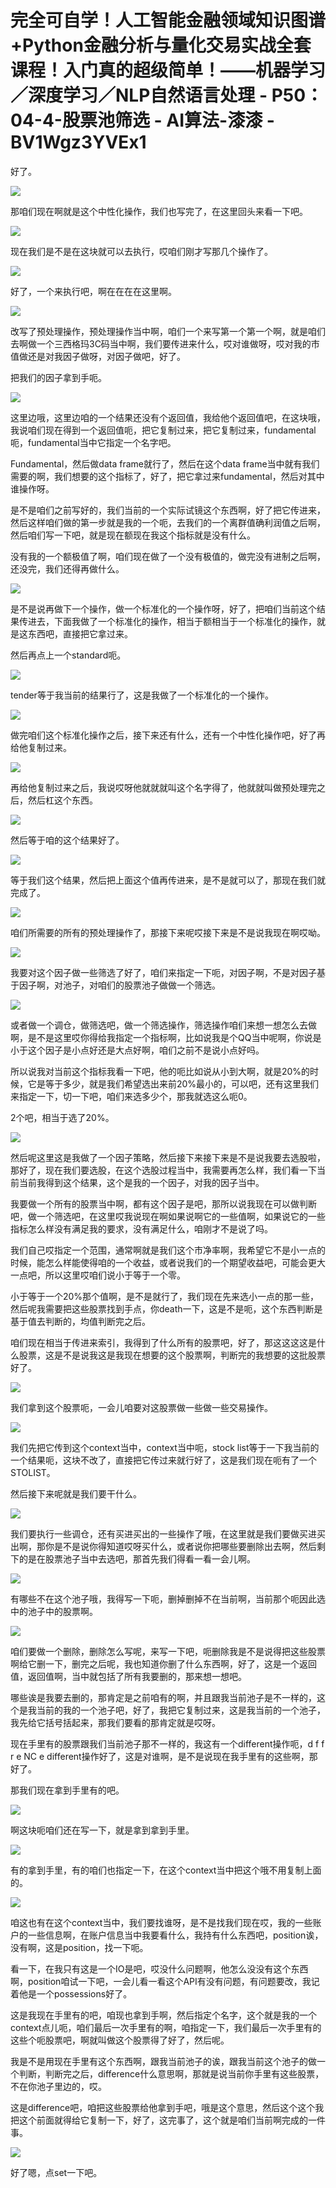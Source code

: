# 完全可自学！人工智能金融领域知识图谱+Python金融分析与量化交易实战全套课程！入门真的超级简单！——机器学习／深度学习／NLP自然语言处理 - P50：04-4-股票池筛选 - AI算法-漆漆 - BV1Wgz3YVEx1

好了。

![](img/56cd285df1fc81204c10d427675084fc_1.png)

那咱们现在啊就是这个中性化操作，我们也写完了，在这里回头来看一下吧。

![](img/56cd285df1fc81204c10d427675084fc_3.png)

现在我们是不是在这块就可以去执行，哎咱们刚才写那几个操作了。

![](img/56cd285df1fc81204c10d427675084fc_5.png)

好了，一个来执行吧，啊在在在在这里啊。

![](img/56cd285df1fc81204c10d427675084fc_7.png)

改写了预处理操作，预处理操作当中啊，咱们一个来写第一个第一个啊，就是咱们去啊做一个三西格玛3C码当中啊，我们要传进来什么，哎对谁做呀，哎对我的市值做还是对我因子做呀，对因子做吧，好了。

把我们的因子拿到手呃。

![](img/56cd285df1fc81204c10d427675084fc_9.png)

这里边哦，这里边咱的一个结果还没有个返回值，我给他个返回值吧，在这块哦，我说咱们现在得到一个返回值呃，把它复制过来，把它复制过来，fundamental呃，fundamental当中它指定一个名字吧。

Fundamental，然后做data frame就行了，然后在这个data frame当中就有我们需要的啊，我们想要的这个指标了，好了，把它拿过来fundamental，然后对其中谁操作呀。

是不是咱们之前写好的，我们当前的一个实际试镜这个东西啊，好了把它传进来，然后这样咱们做的第一步就是我的一个呃，去我们的一个离群值确利润值之后啊，然后咱们写一下吧，就是现在额现在我这个指标就是没有什么。

没有我的一个额极值了啊，咱们现在做了一个没有极值的，做完没有进制之后啊，还没完，我们还得再做什么。

![](img/56cd285df1fc81204c10d427675084fc_11.png)

是不是说再做下一个操作，做一个标准化的一个操作呀，好了，把咱们当前这个结果传进去，下面我做了一个标准化的操作，相当于额相当于一个标准化的操作，就是这东西吧，直接把它拿过来。

然后再点上一个standard呃。

![](img/56cd285df1fc81204c10d427675084fc_13.png)

tender等于我当前的结果行了，这是我做了一个标准化的一个操作。

![](img/56cd285df1fc81204c10d427675084fc_15.png)

做完咱们这个标准化操作之后，接下来还有什么，还有一个中性化操作吧，好了再给他复制过来。

![](img/56cd285df1fc81204c10d427675084fc_17.png)

再给他复制过来之后，我说哎呀他就就就叫这个名字得了，他就就叫做预处理完之后，然后杠这个东西。

![](img/56cd285df1fc81204c10d427675084fc_19.png)

然后等于咱的这个结果好了。

![](img/56cd285df1fc81204c10d427675084fc_21.png)

等于我们这个结果，然后把上面这个值再传进来，是不是就可以了，那现在我们就完成了。

![](img/56cd285df1fc81204c10d427675084fc_23.png)

咱们所需要的所有的预处理操作了，那接下来呢哎接下来是不是说我现在啊哎呦。

![](img/56cd285df1fc81204c10d427675084fc_25.png)

我要对这个因子做一些筛选了好了，咱们来指定一下呃，对因子啊，不是对因子基于因子啊，对池子，对咱们的股票池子做做一个筛选。



![](img/56cd285df1fc81204c10d427675084fc_27.png)

或者做一个调仓，做筛选吧，做一个筛选操作，筛选操作咱们来想一想怎么去做啊，是不是这里哎你得给我指定一个指标啊，比如说我是个QQ当中呢啊，你说是小于这个因子是小点好还是大点好啊，咱们之前不是说小点好吗。

所以说我对当前这个指标我看一下吧，他的呃比如说从小到大啊，就是20%的时候，它是等于多少，就是我们希望选出来前20%最小的，可以吧，还有这里我们来指定一下，切一下吧，咱们来选多少个，那我就选这么呃0。

2个吧，相当于选了20%。

![](img/56cd285df1fc81204c10d427675084fc_29.png)

然后呢这里这是我做了一个因子策略，然后接下来接下来是不是说我要去选股啦，那好了，现在我们要选股，在这个选股过程当中，我需要再怎么样，我们看一下当前当前我得到这个结果，这个是我的一个因子，对我的因子当中。

我要做一个所有的股票当中啊，都有这个因子是吧，那所以说我现在可以做判断吧，做一个筛选吧，在这里哎我说现在啊如果说啊它的一些值啊，如果说它的一些指标怎么样没有满足我的要求，没有满足什么，咱刚才不是说了吗。

我们自己哎指定一个范围，通常啊就是我们这个市净率啊，我希望它不是小一点的时候，能怎么样能使得咱的一个收益，或者说我们的一个期望收益吧，可能会更大一点吧，所以这里哎咱们说小于等于一个零。

小于等于一个20%那个值啊，是不是就行了，我们现在先来选小一点的那一些，然后呢我需要把这些股票找到手点，你death一下，这是不是呃，这个东西判断是基于值去判断的，均值判断完之后。

咱们现在相当于传进来索引，我得到了什么所有的股票吧，好了，那这这这这是什么股票，这是不是说我这是我现在想要的这个股票啊，判断完的我想要的这批股票好了。



![](img/56cd285df1fc81204c10d427675084fc_31.png)

我们拿到这个股票呃，一会儿咱要对这股票做一些做一些交易操作。

![](img/56cd285df1fc81204c10d427675084fc_33.png)

我们先把它传到这个context当中，context当中呃，stock list等于一下我当前的一个结果呃，这块不改了，直接把它传过来就行好了，这是我们现在呃有了一个STOLIST。

然后接下来呢就是我们要干什么。

![](img/56cd285df1fc81204c10d427675084fc_35.png)

我们要执行一些调仓，还有买进买出的一些操作了哦，在这里就是我们要做买进买出啊，那你是不是说你得知道哎呀买什么，或者说你把哪些要删除出去啊，然后剩下的是在股票池子当中去选吧，那首先我们得看一看一会儿啊。



![](img/56cd285df1fc81204c10d427675084fc_37.png)

有哪些不在这个池子哦，我得写一下呃，删掉删掉不在当前啊，当前那个呃因此选中的池子中的股票啊。

![](img/56cd285df1fc81204c10d427675084fc_39.png)

咱们要做一个删除，删除怎么写呢，来写一下吧，呃删除我是不是说得把这些股票啊给它删一下，删完之后呢，我也知道你删了什么东西啊，好了，这是一个返回值，返回值啊，当中就包括了所有我要删的，那来想一想吧。

哪些诶是我要去删的，那肯定是之前咱有的啊，并且跟我当前池子是不一样的，这个是我当前的我的一个池子吧，好了，我把它复制过来，这是我当前的一个池子，我先给它括号括起来，那我们要看的那肯定就是哎呀。

现在手里有的股票跟我们当前池子那不一样的，我这有一个different操作呃，d f f r e NC e different操作好了，这是对谁啊，是不是说现在我手里有的这些啊，那好了。

那我们现在拿到手里有的吧。

![](img/56cd285df1fc81204c10d427675084fc_41.png)

啊这块呃咱们还在写一下，就是拿到拿到手里。

![](img/56cd285df1fc81204c10d427675084fc_43.png)

有的拿到手里，有的咱们也指定一下，在这个context当中把这个哦不用复制上面的。

![](img/56cd285df1fc81204c10d427675084fc_45.png)

咱这也有在这个context当中，我们要找谁呀，是不是找我们现在哎，我的一些账户的一些信息啊，在账户信息当中我要看什么，我持有什么东西吧，position诶，没有啊，这是position，找一下呃。

看一下，在我只有这是一个IO是吧，哎没什么问题啊，他怎么没没有这个东西啊，position咱试一下吧，一会儿看一看这个API有没有问题，有问题要改，我记着他是一个possessions好了。

这是我现在手里有的吧，咱现也拿到手啊，然后指定个名字，这个就是我的一个context点儿呃，咱们最后一次手里有的啊，咱指定一下，我们最后一次手里有的这些个呃股票吧，啊就叫做这个股票得了好了，然后呢。

我是不是用现在手里有这个东西啊，跟我当前池子的诶，跟我当前这个池子的做一个判断，判断完之后，difference什么意思啊，那就是说当前你手里有这些股票，不在你池子里边的，哎。

这是difference吧，咱把这些股票给他拿到手吧，哦是这个意思，然后这个这个我把这个前面就得给它复制一下，好了，这完事了，这个就是咱们当前啊完成的一件事。



![](img/56cd285df1fc81204c10d427675084fc_47.png)

好了嗯，点set一下吧。